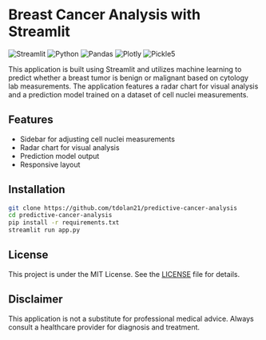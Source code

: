 # Breast Cancer Analysis with Streamlit

![Streamlit](https://img.shields.io/badge/Streamlit-0.88.0-blue)
![Python](https://img.shields.io/badge/Python-3.8+-green)
![Pandas](https://img.shields.io/badge/Pandas-1.3.0-blue)
![Plotly](https://img.shields.io/badge/Plotly-5.3.1-blue)
![Pickle5](https://img.shields.io/badge/Pickle5-0.0.11-orange)

This application is built using Streamlit and utilizes machine learning to predict whether a breast tumor is benign or malignant based on cytology lab measurements. The application features a radar chart for visual analysis and a prediction model trained on a dataset of cell nuclei measurements.

## Features

- Sidebar for adjusting cell nuclei measurements
- Radar chart for visual analysis
- Prediction model output
- Responsive layout

## Installation

```bash
git clone https://github.com/tdolan21/predictive-cancer-analysis
cd predictive-cancer-analysis
pip install -r requirements.txt
streamlit run app.py
```


## License

This project is under the MIT License. See the [LICENSE](LICENSE) file for details.

## Disclaimer

This application is not a substitute for professional medical advice. Always consult a healthcare provider for diagnosis and treatment.
